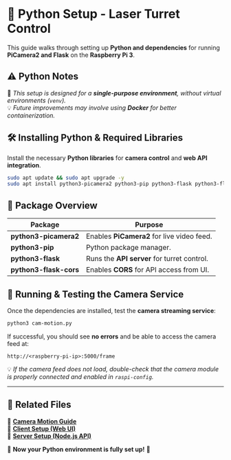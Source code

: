 # **📌 Python Setup - Laser Turret Control**  

This guide walks through setting up **Python and dependencies** for running **PiCamera2 and Flask** on the **Raspberry Pi 3**.  


## **⚠️ Python Notes**  
🚨 *This setup is designed for a **single-purpose environment**, without virtual environments (`venv`).*  
💡 *Future improvements may involve using **Docker** for better containerization.*  

## **🛠️ Installing Python & Required Libraries**  
Install the necessary **Python libraries** for **camera control** and **web API integration**.

```bash
sudo apt update && sudo apt upgrade -y
sudo apt install python3-picamera2 python3-pip python3-flask python3-flask-cors -y
```

## **📜 Package Overview**

| Package                  | Purpose                                      |
|--------------------------|----------------------------------------------|
| **python3-picamera2**    | Enables **PiCamera2** for live video feed.  |
| **python3-pip**          | Python package manager.                     |
| **python3-flask**        | Runs the **API server** for turret control. |
| **python3-flask-cors**   | Enables **CORS** for API access from UI.    |


## **📌 Running & Testing the Camera Service**  
Once the dependencies are installed, test the **camera streaming service**:  

```bash
python3 cam-motion.py
```

If successful, you should see **no errors** and be able to access the camera feed at:  
```
http://<raspberry-pi-ip>:5000/frame
```

💡 *If the camera feed does not load, double-check that the camera module is properly connected and enabled in `raspi-config`.*

---

## **📂 Related Files**
🔗 **[Camera Motion Guide](./cam-motion.md)**  
🔗 **[Client Setup (Web UI)](./client-setup.md)**  
🔗 **[Server Setup (Node.js API)](./server-setup.md)**  

🚀 **Now your Python environment is fully set up!** 🎯